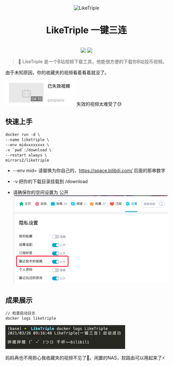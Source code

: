 <p align="center">
<img src="https://i.loli.net/2021/03/26/EvQy3whrHxd8Cq6.gif" alt="LikeTriple" width="300">
</p>
<h1 align="center">LikeTriple 一键三连</h1>

<p align="center">
<br>
<a title="Docker Image CI" target="_blank" href="https://github.com/Sakurasan/LikeTriple/actions"><img src="https://img.shields.io/github/workflow/status/Sakurasan/LikeTriple/Docker%20Image%20CI?label=Actions&logo=github&style=flat-square"></a>
<a title="Docker Pulls" target="_blank" href="https://hub.docker.com/r/mirrors2/liketriple"><img src="https://img.shields.io/docker/pulls/mirrors2/liketriple.svg?logo=docker&label=docker&style=flat-square"></a>

</p>


>🌸 LikeTriple 是一个B站视频下载工具，他能很方便的下载你B站投币视频。

由于未知原因，你的收藏夹的视频看着看着就没了。

![](doc/404.png)
失效的视频太难受了😓

## 快速上手

```
docker run -d \
--name liketriple \
--env mid=xxxxxxx \
-v `pwd`:/download \
--restart always \
mirrors2/liketriple
```
* --env mid= 请替换为你自己的，https://space.bilibili.com/ 后面的那串数字

* -v 把你的下载目录挂载到 /download 

* 请确保你的空间设置为 公开
  ![](doc/coinvideo.png)

## 成果展示
```
// 检查启动日志
docker logs liketriple
```
![](doc/start_succ.png)



妈妈再也不用担心我收藏夹的视频不见了🍭。闲置的NAS，软路由可以用起来了⚡️
